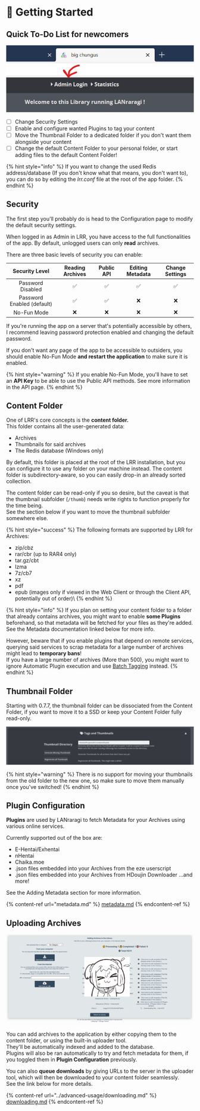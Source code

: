 # 🚀 Getting Started

## Quick To-Do List for newcomers

![The default password for a new LRR install is "kamimamita".](<../.screenshots/login.png>)

* [ ] Change Security Settings
* [ ] Enable and configure wanted Plugins to tag your content
* [ ] Move the Thumbnail Folder to a dedicated folder if you don't want them alongside your content
* [ ] Change the default Content Folder to your personal folder, or start adding files to the default Content Folder!

{% hint style="info" %}
If you want to change the used Redis address/database (If you don't know what that means, you don't want to), you can do so by editing the _lrr.conf_ file at the root of the app folder.
{% endhint %}

## Security

The first step you'll probably do is head to the Configuration page to modify the default security settings.

When logged in as Admin in LRR, you have access to the full functionalities of the app. By default, unlogged users can only **read** archives.

There are three basic levels of security you can enable:

|       Security Level       | Reading Archives | Public API | Editing Metadata | Change Settings |
| :------------------------: | :--------------: | :--------: | :--------------: | :-------------: |
|      Password Disabled     |         ✅        |      ✅     |         ✅        |        ✅        |
| Password Enabled (default) |         ✅        |      ✅     |         ❌        |        ❌        |
|         No-Fun Mode        |         ❌        |      ❌     |         ❌        |        ❌        |

If you're running the app on a server that's potentially accessible by others, I recommend leaving password protection enabled and changing the default password.

If you don't want any page of the app to be accessible to outsiders, you should enable No-Fun Mode **and restart the application** to make sure it is enabled.

{% hint style="warning" %}
If you enable No-Fun Mode, you'll have to set an **API Key** to be able to use the Public API methods. See more information in the API page.
{% endhint %}

## Content Folder

One of LRR's core concepts is the **content folder.**\
This folder contains all the user-generated data:

* Archives
* Thumbnails for said archives
* The Redis database (Windows only)

By default, this folder is placed at the root of the LRR installation, but you can configure it to use any folder on your machine instead. The content folder is subdirectory-aware, so you can easily drop-in an already sorted collection.

The content folder can be read-only if you so desire, but the caveat is that the thumbnail subfolder (`/thumb`) needs write rights to function properly for the time being.  
See the section below if you want to move the thumbnail subfolder somewhere else.

{% hint style="success" %}
The following formats are supported by LRR for Archives:

* zip/cbz
* rar/cbr (up to RAR4 only)
* tar.gz/cbt
* lzma
* 7z/cb7
* xz
* pdf
* epub (images only if viewed in the Web Client or through the Client API, potentially out of order)\\
{% endhint %}

{% hint style="info" %}
If you plan on setting your content folder to a folder that already contains archives, you might want to enable **some Plugins** beforehand, so that metadata will be fetched for your files as they're added. See the Metadata documentation linked below for more info.

However, beware that if you enable plugins that depend on remote services, querying said services to scrap metadata for a large number of archives might lead to **temporary bans**!\
If you have a large number of archives (More than 500), you might want to ignore Automatic Plugin execution and use [Batch Tagging](../advanced-usage/batch-tagging/) instead.
{% endhint %}

## Thumbnail Folder

Starting with 0.7.7, the thumbnail folder can be dissociated from the Content Folder, if you want to move it to a SSD or keep your Content Folder fully read-only.

![Thumbnail Options](../.screenshots/thumbchange.png)

{% hint style="warning" %}
There is no support for moving your thumbnails from the old folder to the new one, so make sure to move them manually once you've switched!
{% endhint %}

## Plugin Configuration

**Plugins** are used by LANraragi to fetch Metadata for your Archives using various online services.

Currently supported out of the box are:

* E-Hentai/Exhentai
* nHentai
* Chaika.moe
* .json files embedded into your Archives from the eze userscript
* .json files embedded into your Archives from HDoujin Downloader ...and more!

See the Adding Metadata section for more information.

{% content-ref url="metadata.md" %}
[metadata.md](metadata.md)
{% endcontent-ref %}

## Uploading Archives

![LRR Upload Center](../.screenshots/uploading.png)

You can add archives to the application by either copying them to the content folder, or using the built-in uploader tool.  
They'll be automatically indexed and added to the database.  
Plugins will also be ran automatically to try and fetch metadata for them, if you toggled them in **Plugin Configuration** previously.

You can also **queue downloads** by giving URLs to the server in the uploader tool, which will then be downloaded to your content folder seamlessly.  
See the link below for more details.

{% content-ref url="../advanced-usage/downloading.md" %}
[downloading.md](../advanced-usage/downloading.md)
{% endcontent-ref %}
